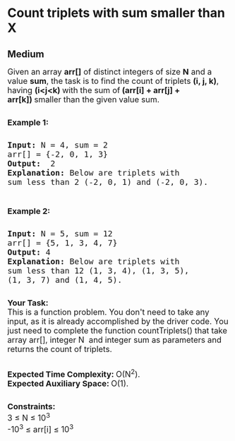 # Count triplets with sum smaller than X
## Medium 
<div class="problem-statement">
                <p></p><p><span style="font-size:18px">Given an array <strong>arr[]</strong> of distinct integers of size <strong>N</strong> and a value <strong>sum</strong>, the task is to find the count of triplets <strong>(i, j, k)</strong>, having <strong>(i&lt;j&lt;k)&nbsp;</strong>with the sum of<strong> <strong>(arr[i] + arr[j] + arr[k])</strong>&nbsp;</strong>smaller than the given value sum.</span></p>

<p><br>
<strong><span style="font-size:18px"><strong>Example 1:</strong></span></strong></p>

<pre style="position: relative;"><strong>
<span style="font-size:18px"><strong>Input: </strong></span></strong><span style="font-size:18px">N = 4, sum = 2
arr[] = {-2, 0, 1, 3}</span><strong><span style="font-size:18px">
<strong>Output:</strong>  </span></strong><span style="font-size:18px">2</span><strong><span style="font-size:18px">
<strong>Explanation</strong>: </span></strong><span style="font-size:18px">Below are triplets with 
sum less than 2 (-2, 0, 1) and (-2, 0, 3). </span>
<div class="open_grepper_editor" title="Edit &amp; Save To Grepper"></div></pre>

<p>&nbsp;</p>

<p><strong><span style="font-size:18px"><strong>Example 2:</strong></span></strong></p>

<pre style="position: relative;"><strong>
<span style="font-size:18px"><strong>Input: </strong></span></strong><span style="font-size:18px">N = 5, sum = 12
arr[] = {5, 1, 3, 4, 7}</span><strong><span style="font-size:18px">
<strong>Output:</strong> </span></strong><span style="font-size:18px">4</span><strong><span style="font-size:18px">
<strong>Explanation</strong>: </span></strong><span style="font-size:18px">Below are triplets with 
sum less than 12 (1, 3, 4), (1, 3, 5), 
(1, 3, 7) and (1, 4, 5).
</span><div class="open_grepper_editor" title="Edit &amp; Save To Grepper"></div></pre>

<p><br>
<strong><span style="font-size:18px"><strong>Your Task:</strong></span></strong><br>
<span style="font-size:18px">This is a function problem. You don't need to take any input, as it is already accomplished by the driver code. You just need to complete the function countTriplets() that take array arr[],&nbsp;integer N&nbsp; and integer&nbsp;sum&nbsp;as parameters and returns the count of triplets.</span></p>

<p><br>
<strong><span style="font-size:18px"><strong>Expected Time Complexity:</strong> </span></strong><span style="font-size:18px">O(N<sup>2</sup>).</span><br>
<strong><span style="font-size:18px"><strong>Expected Auxiliary Space:</strong> </span></strong><span style="font-size:18px">O(1).</span></p>

<div><br>
<strong><span style="font-size:18px"><strong>Constraints:</strong></span></strong><br>
<span style="font-size:18px">3 ≤ N ≤ 10<sup>3</sup></span></div>

<div><span style="font-size:18px">-10<sup>3</sup>&nbsp;≤ arr[i]&nbsp;≤ 10<sup>3</sup></span></div>
 <p></p>
            </div>